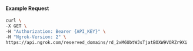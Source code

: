 <!-- Code generated for API Clients. DO NOT EDIT. -->

#### Example Request

```bash
curl \
-X GET \
-H "Authorization: Bearer {API_KEY}" \
-H "Ngrok-Version: 2" \
https://api.ngrok.com/reserved_domains/rd_2xM6UbtWJsTjatBOXW9VORZr9Xi
```
